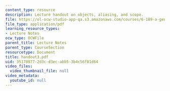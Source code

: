 ```yaml
---
content_type: resource
description: Lecture handout on objects, aliasing, and scope.
file: https://ol-ocw-studio-app-qa.s3.amazonaws.com/courses/6-189-a-gentle-introduction-to-programming-using-python-january-iap-2008/351789772d3cd3ecabb53b4c56f81d64_handout3.pdf
file_type: application/pdf
learning_resource_types:
- Lecture Notes
ocw_type: OCWFile
parent_title: Lecture Notes
parent_type: CourseSection
resourcetype: Document
title: handout3.pdf
uid: 35178977-2d3c-d3ec-abb5-3b4c56f81d64
video_files:
  video_thumbnail_file: null
video_metadata:
  youtube_id: null
---
```


